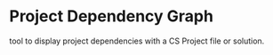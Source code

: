 Project Dependency Graph
========================

tool to display project dependencies with a CS Project file or solution.